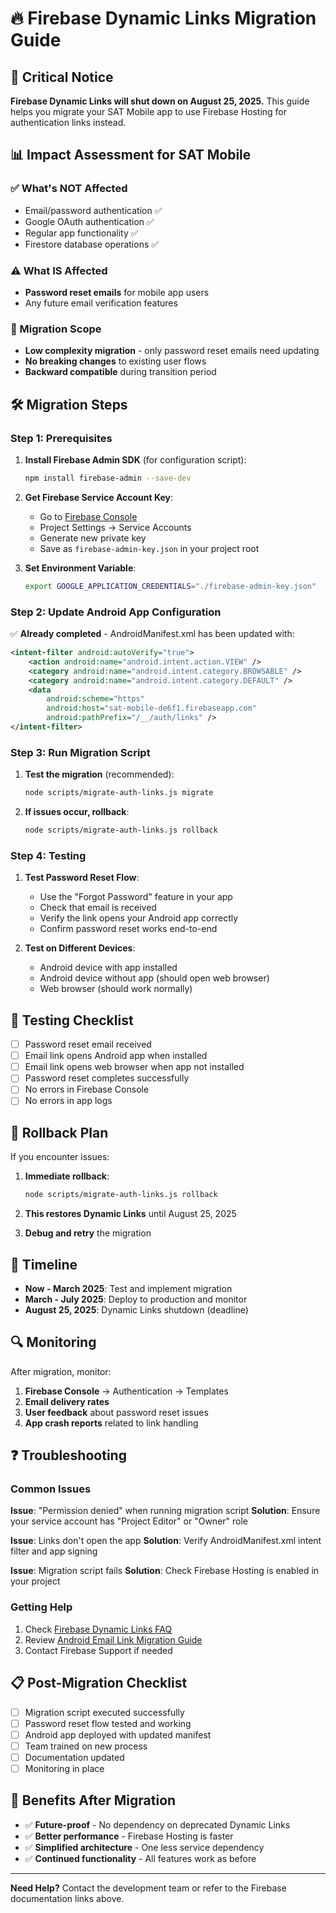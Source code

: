 # 🔥 Firebase Dynamic Links Migration Guide

## 🚨 Critical Notice

**Firebase Dynamic Links will shut down on August 25, 2025.** This guide helps you migrate your SAT Mobile app to use Firebase Hosting for authentication links instead.

## 📊 Impact Assessment for SAT Mobile

### ✅ What's NOT Affected
- Email/password authentication ✅
- Google OAuth authentication ✅ 
- Regular app functionality ✅
- Firestore database operations ✅

### ⚠️ What IS Affected
- **Password reset emails** for mobile app users
- Any future email verification features

### 🎯 Migration Scope
- **Low complexity migration** - only password reset emails need updating
- **No breaking changes** to existing user flows
- **Backward compatible** during transition period

## 🛠️ Migration Steps

### Step 1: Prerequisites

1. **Install Firebase Admin SDK** (for configuration script):
   ```bash
   npm install firebase-admin --save-dev
   ```

2. **Get Firebase Service Account Key**:
   - Go to [Firebase Console](https://console.firebase.google.com/)
   - Project Settings → Service Accounts
   - Generate new private key
   - Save as `firebase-admin-key.json` in your project root

3. **Set Environment Variable**:
   ```bash
   export GOOGLE_APPLICATION_CREDENTIALS="./firebase-admin-key.json"
   ```

### Step 2: Update Android App Configuration

✅ **Already completed** - AndroidManifest.xml has been updated with:
```xml
<intent-filter android:autoVerify="true">
    <action android:name="android.intent.action.VIEW" />
    <category android:name="android.intent.category.BROWSABLE" />
    <category android:name="android.intent.category.DEFAULT" />
    <data
        android:scheme="https"
        android:host="sat-mobile-de6f1.firebaseapp.com"
        android:pathPrefix="/__/auth/links" />
</intent-filter>
```

### Step 3: Run Migration Script

1. **Test the migration** (recommended):
   ```bash
   node scripts/migrate-auth-links.js migrate
   ```

2. **If issues occur, rollback**:
   ```bash
   node scripts/migrate-auth-links.js rollback
   ```

### Step 4: Testing

1. **Test Password Reset Flow**:
   - Use the "Forgot Password" feature in your app
   - Check that email is received
   - Verify the link opens your Android app correctly
   - Confirm password reset works end-to-end

2. **Test on Different Devices**:
   - Android device with app installed
   - Android device without app (should open web browser)
   - Web browser (should work normally)

## 🧪 Testing Checklist

- [ ] Password reset email received
- [ ] Email link opens Android app when installed
- [ ] Email link opens web browser when app not installed
- [ ] Password reset completes successfully
- [ ] No errors in Firebase Console
- [ ] No errors in app logs

## 🔄 Rollback Plan

If you encounter issues:

1. **Immediate rollback**:
   ```bash
   node scripts/migrate-auth-links.js rollback
   ```

2. **This restores Dynamic Links** until August 25, 2025

3. **Debug and retry** the migration

## 📅 Timeline

- **Now - March 2025**: Test and implement migration
- **March - July 2025**: Deploy to production and monitor
- **August 25, 2025**: Dynamic Links shutdown (deadline)

## 🔍 Monitoring

After migration, monitor:

1. **Firebase Console** → Authentication → Templates
2. **Email delivery rates** 
3. **User feedback** about password reset issues
4. **App crash reports** related to link handling

## ❓ Troubleshooting

### Common Issues

**Issue**: "Permission denied" when running migration script
**Solution**: Ensure your service account has "Project Editor" or "Owner" role

**Issue**: Links don't open the app
**Solution**: Verify AndroidManifest.xml intent filter and app signing

**Issue**: Migration script fails
**Solution**: Check Firebase Hosting is enabled in your project

### Getting Help

1. Check [Firebase Dynamic Links FAQ](https://firebase.google.com/support/dynamic-links-faq)
2. Review [Android Email Link Migration Guide](https://firebase.google.com/docs/auth/android/email-link-migration)
3. Contact Firebase Support if needed

## 📋 Post-Migration Checklist

- [ ] Migration script executed successfully
- [ ] Password reset flow tested and working
- [ ] Android app deployed with updated manifest
- [ ] Team trained on new process
- [ ] Documentation updated
- [ ] Monitoring in place

## 🎉 Benefits After Migration

- ✅ **Future-proof** - No dependency on deprecated Dynamic Links
- ✅ **Better performance** - Firebase Hosting is faster
- ✅ **Simplified architecture** - One less service dependency
- ✅ **Continued functionality** - All features work as before

---

**Need Help?** Contact the development team or refer to the Firebase documentation links above.
